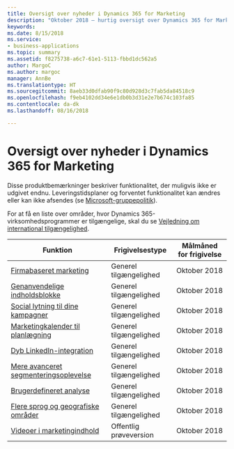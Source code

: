 ```yaml
---
title: Oversigt over nyheder i Dynamics 365 for Marketing
description: "Oktober 2018 – hurtig oversigt over Dynamics 365 for Marketing"
keywords: 
ms.date: 8/15/2018
ms.service:
- business-applications
ms.topic: summary
ms.assetid: f8275738-a6c7-61e1-5113-fbbd1dc562a5
author: MargoC
ms.author: margoc
manager: AnnBe
ms.translationtype: HT
ms.sourcegitcommit: 8aeb33d0dfab90f9c80d928d3c7fab5da84518c9
ms.openlocfilehash: f9eb4102dd34e6e1db0b3d31e2e7b674c103fa85
ms.contentlocale: da-dk
ms.lasthandoff: 08/16/2018

---
```


# <a name="summary-of-whats-new-in-dynamics-365-for-marketing"></a>Oversigt over nyheder i Dynamics 365 for Marketing

Disse produktbemærkninger beskriver funktionalitet, der muligvis ikke er udgivet endnu. Leveringstidsplaner og forventet funktionalitet kan ændres eller kan ikke afsendes (se [Microsoft-gruppepolitik](https://go.microsoft.com/fwlink/p/?linkid=2007332)).

For at få en liste over områder, hvor Dynamics 365-virksomhedsprogrammer er tilgængelige, skal du se [Vejledning om international tilgængelighed](https://aka.ms/dynamics_365_international_availability_deck). 

| Funktion                                                               | Frigivelsestype                     | Målmåned for frigivelse  |
|-----------------------------------------------------------------------|----------------------------------|-----------------------|
| [Firmabaseret marketing](account-based-marketing.md)                 | Generel tilgængelighed             | Oktober 2018          |
| [Genanvendelige indholdsblokke](reusable-content-blocks.md)                 | Generel tilgængelighed             | Oktober 2018          |
| [Social lytning til dine kampagner](social-listening-campaigns.md)  | Generel tilgængelighed             | Oktober 2018          |
| [Marketingkalender til planlægning](marketing-calendar-planning.md)     | Generel tilgængelighed             | Oktober 2018          |
| [Dyb LinkedIn-integration](deep-linkedin-integration.md)           | Generel tilgængelighed             | Oktober 2018          |
| [Mere avanceret segmenteringsoplevelse](richer-segmentation-experience.md)   | Generel tilgængelighed             | Oktober 2018          |
| [Brugerdefineret analyse](custom-analytics.md)                               | Generel tilgængelighed             | Oktober 2018          |
| [Flere sprog og geografiske områder](regions.md)                    | Generel tilgængelighed             | Oktober 2018          |
| [Videoer i marketingindhold](video-content.md) | Offentlig prøveversion                   | Oktober 2018          |



